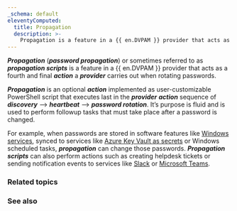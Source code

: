 ```yaml
---
_schema: default
eleventyComputed:
  title: Propagation
  description: >-
    Propagation is a feature in a {{ en.DVPAM }} provider that acts as a fourth and final action a provider carries out when rotating passwords.
---
```


***Propagation*** (***password propagation***) or sometimes referred to as ***propagation scripts*** is a feature in a {{ en.DVPAM }} provider that acts as a fourth and final ***action*** a ***provider*** carries out when rotating passwords.

***Propagation*** is an optional ***action*** implemented as user-customizable PowerShell script that executes last in the ***provider*** ***action*** sequence of ***discovery*** —> ***heartbeat*** —> ***password rotation***. It’s purpose is fluid and is used to perform followup tasks that must take place after a password is changed.

For example, when passwords are stored in software features like [Windows services](https://github.com/Devolutions/PAM-Providers/tree/master/Propagation-Scripts/windows_service), synced to services like [Azure Key Vault as secrets](https://github.com/Devolutions/PAM-Providers/tree/master/Propagation-Scripts/azure_key_vault) or Windows scheduled tasks, ***propagation*** can change those passwords. ***Propagation scripts*** can also perform actions such as creating helpdesk tickets or sending notification events to services like [Slack](https://github.com/Devolutions/PAM-Providers/tree/master/Propagation-Scripts/slack_message) or [Microsoft Teams](https://github.com/Devolutions/PAM-Providers/tree/master/Propagation-Scripts/teams_message).



### Related topics


### See also
